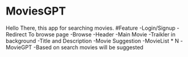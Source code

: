 # MoviesGPT
 Hello There, this app for searching movies.
#Feature
 -Login/Signup
  -Redirect To browse page
 -Browse
 -Header
 -Main Movie
   -Traikler in background
   -Title and Description
   -Movie Suggestion
    -MovieList * N
  -MovieGPT
   -Based on search movies will be suggested

